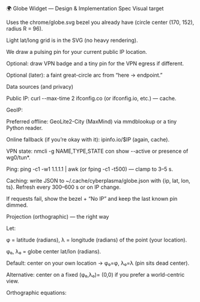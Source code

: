 🌍 Globe Widget — Design & Implementation Spec
Visual target

Uses the chrome/globe.svg bezel you already have (circle center (170, 152), radius R = 96).

Light lat/long grid is in the SVG (no heavy rendering).

We draw a pulsing pin for your current public IP location.

Optional: draw VPN badge and a tiny pin for the VPN egress if different.

Optional (later): a faint great-circle arc from “here → endpoint.”

Data sources (and privacy)

Public IP: curl --max-time 2 ifconfig.co (or ifconfig.io, etc.) — cache.

GeoIP:

Preferred offline: GeoLite2-City (MaxMind) via mmdblookup or a tiny Python reader.

Online fallback (if you’re okay with it): ipinfo.io/$IP (again, cache).

VPN state: nmcli -g NAME,TYPE,STATE con show --active or presence of wg0/tun*.

Ping: ping -c1 -w1 1.1.1.1 | awk (or fping -c1 -t500) — clamp to 3–5 s.

Caching: write JSON to ~/.cache/cyberplasma/globe.json with {ip, lat, lon, ts}. Refresh every 300–600 s or on IP change.

If requests fail, show the bezel + “No IP” and keep the last known pin dimmed.

Projection (orthographic) — the right way

Let:

φ = latitude (radians), λ = longitude (radians) of the point (your location).

φ₀, λ₀ = globe center lat/lon (radians).

Default: center on your own location → φ₀=φ, λ₀=λ (pin sits dead center).

Alternative: center on a fixed (φ₀,λ₀)= (0,0) if you prefer a world-centric view.

Orthographic equations: